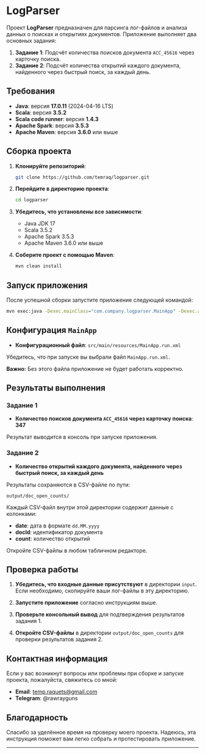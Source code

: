 # LogParser

Проект **LogParser** предназначен для парсинга лог-файлов и анализа данных о поисках и открытиях документов. Приложение выполняет два основных задания:

1. **Задание 1**: Подсчёт количества поисков документа `ACC_45616` через карточку поиска.
2. **Задание 2**: Подсчёт количества открытий каждого документа, найденного через быстрый поиск, за каждый день.

## Требования

- **Java**: версия **17.0.11** (2024-04-16 LTS)
- **Scala**: версия **3.5.2**
- **Scala code runner**: версия **1.4.3**
- **Apache Spark**: версия **3.5.3**
- **Apache Maven**: версия **3.6.0** или выше

## Сборка проекта

1. **Клонируйте репозиторий**:

   ```bash
   git clone https://github.com/temraq/logparser.git
   ```

2. **Перейдите в директорию проекта**:

   ```bash
   cd logparser
   ```

3. **Убедитесь, что установлены все зависимости**:

   - Java JDK 17
   - Scala 3.5.2
   - Apache Spark 3.5.3
   - Apache Maven 3.6.0 или выше

4. **Соберите проект с помощью Maven**:

   ```bash
   mvn clean install
   ```

## Запуск приложения

После успешной сборки запустите приложение следующей командой:

```bash
mvn exec:java -Dexec.mainClass="com.company.logparser.MainApp" -Dexec.args="src/main/resources/MainApp.run.xml"

```

## Конфигурация `MainApp`

- **Конфигурационный файл**: `src/main/resources/MainApp.run.xml`

Убедитесь, что при запуске вы выбрали файл `MainApp.run.xml`.

**Важно:** Без этого файла приложение не будет работать корректно.

## Результаты выполнения

### Задание 1

- **Количество поисков документа `ACC_45616` через карточку поиска**: **347**

Результат выводится в консоль при запуске приложения.

### Задание 2

- **Количество открытий каждого документа, найденного через быстрый поиск, за каждый день**

Результаты сохраняются в CSV-файле по пути:

```
output/doc_open_counts/
```

Каждый CSV-файл внутри этой директории содержит данные с колонками:

- **date**: дата в формате `dd.MM.yyyy`
- **docId**: идентификатор документа
- **count**: количество открытий

Откройте CSV-файлы в любом табличном редакторе.

## Проверка работы

1. **Убедитесь, что входные данные присутствуют** в директории `input`. Если необходимо, скопируйте ваши лог-файлы в эту директорию.

2. **Запустите приложение** согласно инструкциям выше.

3. **Проверьте консольный вывод** для подтверждения результатов задания 1.

4. **Откройте CSV-файлы** в директории `output/doc_open_counts` для проверки результатов задания 2.


## Контактная информация

Если у вас возникнут вопросы или проблемы при сборке и запуске проекта, пожалуйста, свяжитесь со мной:

- **Email**: temp.raquets@gmail.com
- **Telegram**: @rawrayguns


## Благодарность

Спасибо за уделённое время на проверку моего проекта. Надеюсь, эта инструкция поможет вам легко собрать и протестировать приложение.

---
